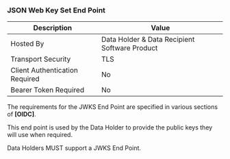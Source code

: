 ### JSON Web Key Set End Point
| Description | Value   |
|---|---|
| Hosted By  | Data Holder & Data Recipient Software Product  |
|  Transport Security |  TLS |
| Client Authentication Required| No|
| Bearer Token Required| No|

The requirements for the JWKS End Point are specified in various sections of **[OIDC]**.

This end point is used by the Data Holder to provide the public keys they will use when required.

Data Holders MUST support a JWKS End Point.
